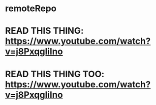 # remoteRepo
# READ THIS THING: https://www.youtube.com/watch?v=j8PxqgliIno
# READ THIS THING TOO: https://www.youtube.com/watch?v=j8PxqgliIno
